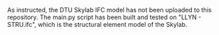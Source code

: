 As instructed, the DTU Skylab IFC model has not been uploaded to this repository.
The main.py script has been built and tested on "LLYN - STRU.ifc", which is the structural element model of the Skylab.
